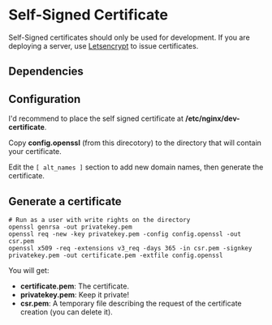 # Self-Signed Certificate

Self-Signed certificates should only be used for development.
If you are deploying a server, use [Letsencrypt][notes-letsencrypt]
to issue certificates.

## Dependencies

## Configuration

I'd recommend to place the self signed certificate at **/etc/nginx/dev-certificate**.

Copy **config.openssl** (from this direcotory) to the directory that will contain your certificate.

Edit the `[ alt_names ]` section to add new domain names, then generate the certificate.

## Generate a certificate

```shell
# Run as a user with write rights on the directory
openssl genrsa -out privatekey.pem
openssl req -new -key privatekey.pem -config config.openssl -out csr.pem
openssl x509 -req -extensions v3_req -days 365 -in csr.pem -signkey privatekey.pem -out certificate.pem -extfile config.openssl
```

You will get:
- **certificate.pem**: The certificate.
- **privatekey.pem**: Keep it private!
- **csr.pem**: A temporary file describing the request of the certificate creation (you can delete it).


[notes-letsencrypt]: ../../../server/letsencrypt/index.md
